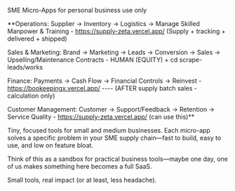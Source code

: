 SME Micro-Apps for personal business use only

**Operations:
Supplier → Inventory → Logistics → Manage Skilled Manpower & Training - https://supply-zeta.vercel.app/ (Supply + tracking + delivered + shipped)

Sales & Marketing:
Brand → Marketing → Leads → Conversion → Sales → Upselling/Maintenance Contracts - HUMAN (EQUITY) + cd scrape-leads/works

Finance:
Payments → Cash Flow → Financial Controls → Reinvest - https://bookeepingx.vercel.app/  ---- (AFTER supply batch sales - calculation only)

Customer Management:
Customer → Support/Feedback → Retention → Service Quality - https://supply-zeta.vercel.app/ (can use this)**


Tiny, focused tools for small and medium businesses. Each micro-app solves a specific problem in your SME supply chain—fast to build, easy to use, and low on feature bloat.

Think of this as a sandbox for practical business tools—maybe one day, one of us makes something here becomes a full SaaS.

Small tools, real impact (or at least, less headache).
